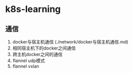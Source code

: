 # k8s-learning

## 通信
1. docker与宿主机通信 (./network/docker与宿主机通信.md)
2. 相同宿主机下的docker之间通信
3. 跨主机docker之间的通信
4. flannel udp模式
5. flannel vxlan
